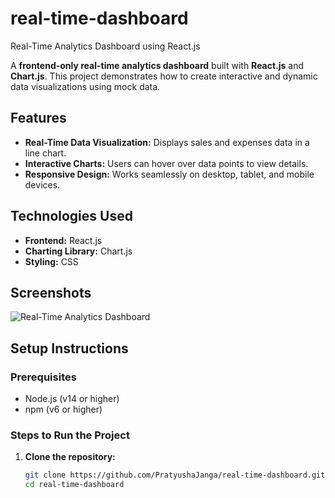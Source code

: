# real-time-dashboard
Real-Time Analytics Dashboard using React.js

A **frontend-only real-time analytics dashboard** built with **React.js** and **Chart.js**. This project demonstrates how to create interactive and dynamic data visualizations using mock data.

## Features
- **Real-Time Data Visualization:** Displays sales and expenses data in a line chart.
- **Interactive Charts:** Users can hover over data points to view details.
- **Responsive Design:** Works seamlessly on desktop, tablet, and mobile devices.

## Technologies Used
- **Frontend:** React.js
- **Charting Library:** Chart.js
- **Styling:** CSS

## Screenshots
![Real-Time Analytics Dashboard](./screenshots/dashboard.png)

## Setup Instructions

### Prerequisites
- Node.js (v14 or higher)
- npm (v6 or higher)

### Steps to Run the Project
1. **Clone the repository:**
   ```bash
   git clone https://github.com/PratyushaJanga/real-time-dashboard.git
   cd real-time-dashboard